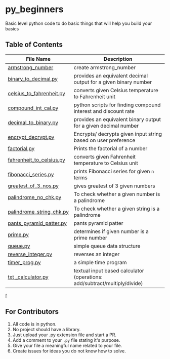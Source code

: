 # py_beginners

Basic level python code to do basic things that will help you build your basics

## Table of Contents

File Name | Description
---|---
[armstrong_number](https://github.com/xcyraxx/py_beginners/blob/main/armstrong_number) | create armstrong_number
[binary_to_decimal.py](https://github.com/LySergicaciD125/py_beginners/blob/main/binary_to_decimal.py) | provides an equivalent decimal output for a given binary number
[celsius_to_fahrenheit.py](https://github.com/LySergicaciD125/py_beginners/blob/main/celsius_to_fahrenheit.py) | converts given Celsius temperature to Fahrenheit unit
[compound_int_cal.py](https://github.com/xcyraxx/py_beginners/blob/main/compound_int_cal.py) | python scripts for finding compound interest and discount rate
[decimal_to_binary.py](https://github.com/LySergicaciD125/py_beginners/blob/main/decimal_to_binary.py) | provides an equivalent binary output for a given decimal number
[encrypt_decrypt.py](https://github.com/xcyraxx/py_beginners/blob/main/encrypt_decrypt.py) | Encrypts/ decrypts given input string based on user preference
[factorial.py](https://github.com/xcyraxx/py_beginners/blob/main/factorial.py) | Prints the factorial of a number
[fahrenheit_to_celsius.py](https://github.com/LySergicaciD125/py_beginners/blob/main/fahrenheit_to_celsius.py) | converts given Fahrenheit temperature to Celsius unit
[fibonacci_series.py](https://github.com/LySergicaciD125/py_beginners/blob/main/fibonacci_series.py) | prints Fibonacci series for given `n` terms
[greatest_of_3_nos.py](https://github.com/LySergicaciD125/py_beginners/blob/main/greatest_of_3_nos.py) | gives greatest of 3 given numbers
[palindrome_no_chk.py](https://github.com/xcyraxx/py_beginners/blob/main/palindrome_no_chk.py) | To check whether a given number is a palindrome
[palindrome_string_chk.py](https://github.com/xcyraxx/py_beginners/blob/main/palindrome_string_chk.py) | To check whether a given string is a palindrome
[pants_pyramid_patter.py](https://github.com/xcyraxx/py_beginners/blob/main/pants_pyramid_patter.py) | pants pyramid patter
[prime.py](https://github.com/LySergicaciD125/py_beginners/blob/main/prime.py) | determines if given number is a prime number
[queue.py](https://github.com/xcyraxx/py_beginners/blob/main/queue.py) | simple queue data structure
[reverse_integer.py](https://github.com/xcyraxx/py_beginners/blob/main/reverse_integer.py) | reverses an integer 
[timer_prog.py](https://github.com/xcyraxx/py_beginners/blob/main/timer_prog.py) | a simple time program
[txt _calculator.py](https://github.com/LySergicaciD125/py_beginners/blob/main/txt%20_calculator.py) | textual input based calculator (operations: add/subtract/multiply/divide)
[

## For Contributors

1. All code is in python.
2. No project should have a library.
3. Just upload your .py extension file and start a PR.
4. Add a comment to your `.py` file stating it's purpose.
5. Give your file a meaningful name related to your file.
6. Create issues for ideas you do not know how to solve.
